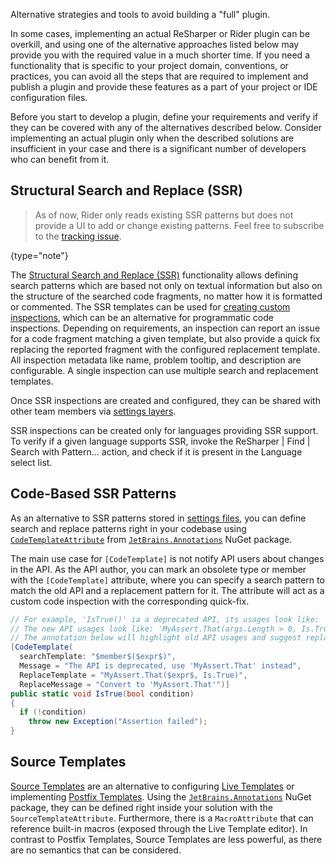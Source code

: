 [//]: # (title: Alternatives to Implementing a Plugin)

<!-- Copyright 2000-2022 JetBrains s.r.o. and other contributors. Use of this source code is governed by the Apache 2.0 license that can be found in the LICENSE file. -->

<excerpt>Alternative strategies and tools to avoid building a "full" plugin.</excerpt>

In some cases, implementing an actual ReSharper or Rider plugin can be overkill, and using one of the alternative approaches listed below may provide you with the required value in a much shorter time.
If you need a functionality that is specific to your project domain, conventions, or practices, you can avoid all the steps that are required to implement and publish a plugin and provide these features as a part of your project or IDE configuration files.

Before you start to develop a plugin, define your requirements and verify if they can be covered with any of the alternatives described below.
Consider implementing an actual plugin only when the described solutions are insufficient in your case and there is a significant number of developers who can benefit from it.

## Structural Search and Replace (SSR)

> As of now, Rider only reads existing SSR patterns but does not provide a UI to add or change existing patterns. Feel free to subscribe to the [tracking issue](https://youtrack.jetbrains.com/issue/RIDER-11489).
>
{type="note"}

The [Structural Search and Replace (SSR)](https://www.jetbrains.com/help/resharper/Navigation_and_Search__Structural_Search_and_Replace.html) functionality allows defining search patterns which are based not only on textual information but also on the structure of the searched code fragments, no matter how it is formatted or commented.
The SSR templates can be used for [creating custom inspections](https://www.jetbrains.com/help/resharper/Code_Inspection__Creating_Custom_Inspections_and_QuickFixes.html), which can be an alternative for programmatic code inspections.
Depending on requirements, an inspection can report an issue for a code fragment matching a given template, but also provide a quick fix replacing the reported fragment with the configured replacement template.
All inspection metadata like name, problem tooltip, and description are configurable.
A single inspection can use multiple search and replacement templates.

Once SSR inspections are created and configured, they can be shared with other team members via [settings layers](https://www.jetbrains.com/help/resharper/Reference__Settings_Layers.html).

SSR inspections can be created only for languages providing SSR support.
To verify if a given language supports SSR, invoke the <menupath>ReSharper | Find | Search with Pattern...</menupath> action, and check if it is present in the <control>Language</control> select list.

## Code-Based SSR Patterns

As an alternative to SSR patterns stored in [settings files](https://www.jetbrains.com/help/resharper/Sharing_Configuration_Options.html), you can define search and replace patterns right in your codebase using [`CodeTemplateAttribute`](https://www.jetbrains.com/help/rider/Reference__Code_Annotation_Attributes.html#CodeTemplateAttribute) from [`JetBrains.Annotations`](https://www.nuget.org/packages/JetBrains.Annotations/) NuGet package. 

The main use case for `[CodeTemplate]` is not notify API users about changes in the API. As the API author, you can mark an obsolete type or member with the `[CodeTemplate]` attribute, where you can specify a search pattern to match the old API and a replacement pattern for it. The attribute will act as a custom code inspection with the corresponding quick-fix.

```csharp
// For example, 'IsTrue()' ia a deprecated API, its usages look like: 'MyAssert.IsTrue(args.Length > 0);'
// The new API usages look like: 'MyAssert.That(args.Length > 0, Is.True);'
// The annotation below will highlight old API usages and suggest replacing them with the new API
[CodeTemplate(
  searchTemplate: "$member$($expr$)",
  Message = "The API is deprecated, use 'MyAssert.That' instead",
  ReplaceTemplate = "MyAssert.That($expr$, Is.True)",
  ReplaceMessage = "Convert to 'MyAssert.That'")]
public static void IsTrue(bool condition)
{
  if (!condition)
    throw new Exception("Assertion failed");
}
```

## Source Templates

[Source Templates](https://www.jetbrains.com/help/resharper/Source_Templates.html) are an alternative to configuring [Live Templates](https://www.jetbrains.com/help/resharper/Creating_a_Live_Template.html) or implementing [Postfix Templates](https://www.jetbrains.com/help/resharper/Postfix_Templates.html). Using the [`JetBrains.Annotations`](https://www.nuget.org/packages/JetBrains.Annotations/) NuGet package, they can be defined right inside your solution with the `SourceTemplateAttribute`. Furthermore, there is a `MacroAttribute` that can reference built-in macros (exposed through the Live Template editor). In contrast to Postfix Templates, Source Templates are less powerful, as there are no semantics that can be considered.
